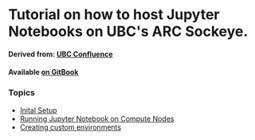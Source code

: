 # Tutorial on how to host Jupyter Notebooks on UBC's ARC Sockeye.

#### Derived from: [UBC Confluence](https://confluence.it.ubc.ca/display/UARC/)

#### Available [on GitBook](https://randy-zhu.gitbook.io/jupyter-notebook-on-arc-sockeye)

### Topics

- [Inital Setup](Setup%20and%20Apptainer.md)
- [Running Jupyter Notebook on Compute Nodes](Jupyter%20Notebook%20on%20ARC%20Sockeye.md)
- [Creating custom environments](Creating_custom_environments.md)